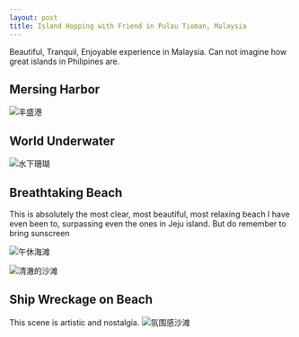 ```yaml
---
layout: post
title: Island Hopping with Friend in Pulau Tioman, Malaysia
---
```

Beautiful, Tranquil, Enjoyable experience in Malaysia. Can not imagine how great islands in Philipines are.

## Mersing Harbor
![丰盛港](https://github.com/user-attachments/assets/ecdff00d-e051-42d5-a0eb-ed2a85013c53)

## World Underwater
![水下珊瑚](https://github.com/user-attachments/assets/9661fc03-5d02-45f6-989c-a0191ad6d030)

## Breathtaking Beach
This is absolutely the most clear, most beautiful, most relaxing beach I have even been to, surpassing even the ones in Jeju island.
But do remember to bring sunscreen

![午休海滩](https://github.com/user-attachments/assets/88fe7053-165c-4f6a-a542-a3fb816f696c)

![清澈的沙滩](https://github.com/user-attachments/assets/18a746af-9707-468f-80a0-42921517b567)

## Ship Wreckage on Beach
This scene is artistic and nostalgia. 
![氛围感沙滩](https://github.com/user-attachments/assets/fe731099-d0f6-4dd0-b761-a851aa8169b5)
